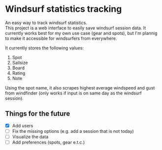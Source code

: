 # Windsurf statistics tracking
An easy way to track windsurf statistics.  
This project is a web interface to easily save windsurf session data.
It currently works best for my own use case (gear and spots), but I'm plannig to make it accessible for windsurfers from everywhere.

It currently stores the following values:
1. Spot
2. Sailsize
3. Board
4. Rating
5. Note

Using the spot name, it also scrapes highest average windspeed and gust from windfinder (only works if input is on same day as the windsurf session).

## Things for the future
- [x] Add users
- [ ] Fix the missing options (e.g. add a session that is not today)
- [ ] Visualize the data
- [ ] Add preferences (spots, gear e.t.c.)

<!-- create a `.env` file with `SESSION_SECRET=` and a secret word after the = -->
